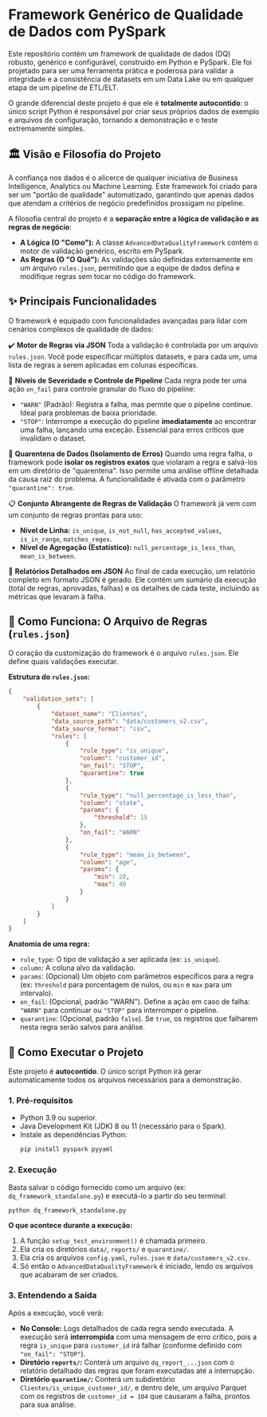 # Framework Genérico de Qualidade de Dados com PySpark

Este repositório contém um framework de qualidade de dados (DQ) robusto, genérico e configurável, construído em Python e PySpark. Ele foi projetado para ser uma ferramenta prática e poderosa para validar a integridade e a consistência de datasets em um Data Lake ou em qualquer etapa de um pipeline de ETL/ELT.

O grande diferencial deste projeto é que ele é **totalmente autocontido**: o único script Python é responsável por criar seus próprios dados de exemplo e arquivos de configuração, tornando a demonstração e o teste extremamente simples.

## 🏛️ Visão e Filosofia do Projeto

A confiança nos dados é o alicerce de qualquer iniciativa de Business Intelligence, Analytics ou Machine Learning. Este framework foi criado para ser um "portão de qualidade" automatizado, garantindo que apenas dados que atendam a critérios de negócio predefinidos prossigam no pipeline.

A filosofia central do projeto é a **separação entre a lógica de validação e as regras de negócio**:

  * **A Lógica (O "Como"):** A classe `AdvancedDataQualityFramework` contém o motor de validação genérico, escrito em PySpark.
  * **As Regras (O "O Quê"):** As validações são definidas externamente em um arquivo `rules.json`, permitindo que a equipe de dados defina e modifique regras sem tocar no código do framework.

## ✨ Principais Funcionalidades

O framework é equipado com funcionalidades avançadas para lidar com cenários complexos de qualidade de dados:

✔️ **Motor de Regras via JSON**
Toda a validação é controlada por um arquivo `rules.json`. Você pode especificar múltiplos datasets, e para cada um, uma lista de regras a serem aplicadas em colunas específicas.

🚦 **Níveis de Severidade e Controle de Pipeline**
Cada regra pode ter uma ação `on_fail` para controle granular do fluxo do pipeline:

  * `"WARN"` (Padrão): Registra a falha, mas permite que o pipeline continue. Ideal para problemas de baixa prioridade.
  * `"STOP"`: Interrompe a execução do pipeline **imediatamente** ao encontrar uma falha, lançando uma exceção. Essencial para erros críticos que invalidam o dataset.

🔬 **Quarentena de Dados (Isolamento de Erros)**
Quando uma regra falha, o framework pode **isolar os registros exatos** que violaram a regra e salvá-los em um diretório de "quarentena". Isso permite uma análise offline detalhada da causa raiz do problema. A funcionalidade é ativada com o parâmetro `"quarantine": true`.

📋 **Conjunto Abrangente de Regras de Validação**
O framework já vem com um conjunto de regras prontas para uso:

  * **Nível de Linha:** `is_unique`, `is_not_null`, `has_accepted_values`, `is_in_range`, `matches_regex`.
  * **Nível de Agregação (Estatístico):** `null_percentage_is_less_than`, `mean_is_between`.

📄 **Relatórios Detalhados em JSON**
Ao final de cada execução, um relatório completo em formato JSON é gerado. Ele contém um sumário da execução (total de regras, aprovadas, falhas) e os detalhes de cada teste, incluindo as métricas que levaram à falha.

## 🔧 Como Funciona: O Arquivo de Regras (`rules.json`)

O coração da customização do framework é o arquivo `rules.json`. Ele define quais validações executar.

**Estrutura do `rules.json`:**

```json
{
    "validation_sets": [
        {
            "dataset_name": "Clientes",
            "data_source_path": "data/customers_v2.csv",
            "data_source_format": "csv",
            "rules": [
                {
                    "rule_type": "is_unique",
                    "column": "customer_id",
                    "on_fail": "STOP",
                    "quarantine": true
                },
                {
                    "rule_type": "null_percentage_is_less_than",
                    "column": "state",
                    "params": {
                        "threshold": 15
                    },
                    "on_fail": "WARN"
                },
                {
                    "rule_type": "mean_is_between",
                    "column": "age",
                    "params": {
                        "min": 20,
                        "max": 40
                    }
                }
            ]
        }
    ]
}
```

**Anatomia de uma regra:**

  * `rule_type`: O tipo de validação a ser aplicada (ex: `is_unique`).
  * `column`: A coluna alvo da validação.
  * `params`: (Opcional) Um objeto com parâmetros específicos para a regra (ex: `threshold` para porcentagem de nulos, ou `min` e `max` para um intervalo).
  * `on_fail`: (Opcional, padrão "WARN"). Define a ação em caso de falha: `"WARN"` para continuar ou `"STOP"` para interromper o pipeline.
  * `quarantine`: (Opcional, padrão `false`). Se `true`, os registros que falharem nesta regra serão salvos para análise.

## 🚀 Como Executar o Projeto

Este projeto é **autocontido**. O único script Python irá gerar automaticamente todos os arquivos necessários para a demonstração.

### 1\. Pré-requisitos

  * Python 3.9 ou superior.
  * Java Development Kit (JDK) 8 ou 11 (necessário para o Spark).
  * Instale as dependências Python:
    ```bash
    pip install pyspark pyyaml
    ```

### 2\. Execução

Basta salvar o código fornecido como um arquivo (ex: `dq_framework_standalone.py`) e executá-lo a partir do seu terminal:

```bash
python dq_framework_standalone.py
```

**O que acontece durante a execução:**

1.  A função `setup_test_environment()` é chamada primeiro.
2.  Ela cria os diretórios `data/`, `reports/` e `quarantine/`.
3.  Ela cria os arquivos `config.yaml`, `rules.json` e `data/customers_v2.csv`.
4.  Só então o `AdvancedDataQualityFramework` é iniciado, lendo os arquivos que acabaram de ser criados.

### 3\. Entendendo a Saída

Após a execução, você verá:

  * **No Console:** Logs detalhados de cada regra sendo executada. A execução será **interrompida** com uma mensagem de erro crítico, pois a regra `is_unique` para `customer_id` irá falhar (conforme definido com `"on_fail": "STOP"`).
  * **Diretório `reports/`:** Conterá um arquivo `dq_report_...json` com o relatório detalhado das regras que foram executadas até a interrupção.
  * **Diretório `quarantine/`:** Conterá um subdiretório `Clientes/is_unique_customer_id/`, e dentro dele, um arquivo Parquet com os registros de `customer_id = 104` que causaram a falha, prontos para sua análise.
